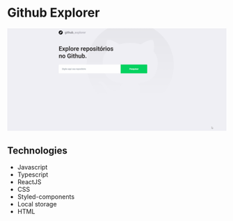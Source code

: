 # Github Explorer 

<div align="center">
  <img src="./github/github-explorer.gif" alt="drop-box" />
</div>

## Technologies
- Javascript
- Typescript
- ReactJS
- CSS
- Styled-components
- Local storage
- HTML
